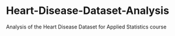 # Heart-Disease-Dataset-Analysis
Analysis of the Heart Disease Dataset for Applied Statistics course
